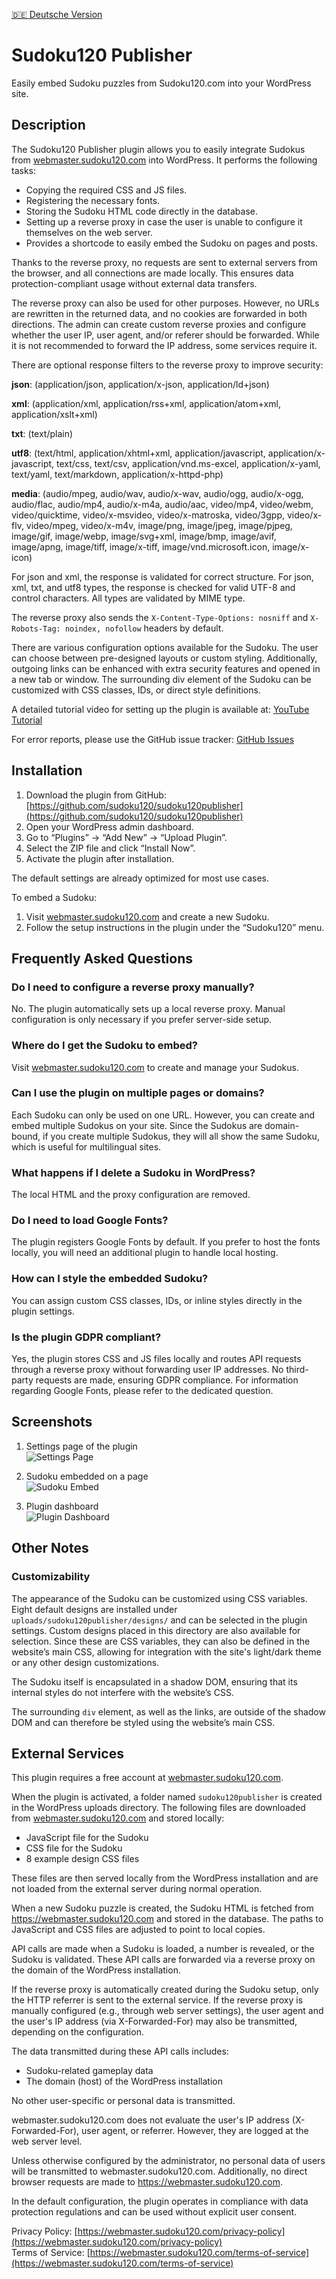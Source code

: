 [🇩🇪 Deutsche Version](README_DE.md)

# Sudoku120 Publisher

Easily embed Sudoku puzzles from Sudoku120.com into your WordPress site.

## Description

The Sudoku120 Publisher plugin allows you to easily integrate Sudokus from [webmaster.sudoku120.com](https://webmaster.sudoku120.com) into WordPress. It performs the following tasks:

- Copying the required CSS and JS files.
- Registering the necessary fonts.
- Storing the Sudoku HTML code directly in the database.
- Setting up a reverse proxy in case the user is unable to configure it themselves on the web server.
- Provides a shortcode to easily embed the Sudoku on pages and posts.

Thanks to the reverse proxy, no requests are sent to external servers from the browser, and all connections are made locally. This ensures data protection-compliant usage without external data transfers.

The reverse proxy can also be used for other purposes. However, no URLs are rewritten in the returned data, and no cookies are forwarded in both directions. The admin can create custom reverse proxies and configure whether the user IP, user agent, and/or referer should be forwarded. While it is not recommended to forward the IP address, some services require it.

There are optional response filters to the reverse proxy to improve security:

**json**: (application/json, application/x-json, application/ld+json)

**xml**: (application/xml, application/rss+xml, application/atom+xml, application/xslt+xml)

**txt**: (text/plain)

**utf8**: (text/html, application/xhtml+xml, application/javascript, application/x-javascript, text/css, text/csv, application/vnd.ms-excel, application/x-yaml, text/yaml, text/markdown, application/x-httpd-php)

**media**: (audio/mpeg, audio/wav, audio/x-wav, audio/ogg, audio/x-ogg, audio/flac, audio/mp4, audio/x-m4a, audio/aac,
video/mp4, video/webm, video/quicktime, video/x-msvideo, video/x-matroska, video/3gpp, video/x-flv, video/mpeg, video/x-m4v,
image/png, image/jpeg, image/pjpeg, image/gif, image/webp, image/svg+xml, image/bmp, image/avif, image/apng,
image/tiff, image/x-tiff, image/vnd.microsoft.icon, image/x-icon)

For json and xml, the response is validated for correct structure.
For json, xml, txt, and utf8 types, the response is checked for valid UTF-8 and control characters.
All types are validated by MIME type.

The reverse proxy also sends the `X-Content-Type-Options: nosniff` and `X-Robots-Tag: noindex, nofollow` headers by default.

There are various configuration options available for the Sudoku. The user can choose between pre-designed layouts or custom styling. Additionally, outgoing links can be enhanced with extra security features and opened in a new tab or window. The surrounding div element of the Sudoku can be customized with CSS classes, IDs, or direct style definitions.

A detailed tutorial video for setting up the plugin is available at: [YouTube Tutorial](https://www.youtube.com/watch?v=OAV-H_LYO2Y)

For error reports, please use the GitHub issue tracker: [GitHub Issues](https://github.com/sudoku120/sudoku120publisher/issues)

## Installation

1. Download the plugin from GitHub: [https://github.com/sudoku120/sudoku120publisher](https://github.com/sudoku120/sudoku120publisher)
2. Open your WordPress admin dashboard.
3. Go to “Plugins” → “Add New” → “Upload Plugin”.
4. Select the ZIP file and click “Install Now”.
5. Activate the plugin after installation.

The default settings are already optimized for most use cases.

To embed a Sudoku:

1. Visit [webmaster.sudoku120.com](https://webmaster.sudoku120.com) and create a new Sudoku.
2. Follow the setup instructions in the plugin under the “Sudoku120” menu.

## Frequently Asked Questions

### Do I need to configure a reverse proxy manually?
No. The plugin automatically sets up a local reverse proxy. Manual configuration is only necessary if you prefer server-side setup.

### Where do I get the Sudoku to embed?
Visit [webmaster.sudoku120.com](https://webmaster.sudoku120.com) to create and manage your Sudokus.

### Can I use the plugin on multiple pages or domains?
Each Sudoku can only be used on one URL. However, you can create and embed multiple Sudokus on your site. Since the Sudokus are domain-bound, if you create multiple Sudokus, they will all show the same Sudoku, which is useful for multilingual sites.

### What happens if I delete a Sudoku in WordPress?
The local HTML and the proxy configuration are removed.

### Do I need to load Google Fonts?
The plugin registers Google Fonts by default. If you prefer to host the fonts locally, you will need an additional plugin to handle local hosting.

### How can I style the embedded Sudoku?
You can assign custom CSS classes, IDs, or inline styles directly in the plugin settings.

### Is the plugin GDPR compliant?
Yes, the plugin stores CSS and JS files locally and routes API requests through a reverse proxy without forwarding user IP addresses. No third-party requests are made, ensuring GDPR compliance. For information regarding Google Fonts, please refer to the dedicated question.

## Screenshots

1. Settings page of the plugin  
   ![Settings Page](assets/screenshots/screenshot-1-settings-page.png)

2. Sudoku embedded on a page  
   ![Sudoku Embed](assets/screenshots/screenshot-2-sudoku-embed.png)

3. Plugin dashboard  
   ![Plugin Dashboard](assets/screenshots/screenshot-3-plugin-dashboard.png)

## Other Notes

### Customizability

The appearance of the Sudoku can be customized using CSS variables. Eight default designs are installed under `uploads/sudoku120publisher/designs/` and can be selected in the plugin settings. Custom designs placed in this directory are also available for selection. Since these are CSS variables, they can also be defined in the website’s main CSS, allowing for integration with the site's light/dark theme or any other design customizations.

The Sudoku itself is encapsulated in a shadow DOM, ensuring that its internal styles do not interfere with the website’s CSS.

The surrounding `div` element, as well as the links, are outside of the shadow DOM and can therefore be styled using the website’s main CSS.

## External Services

This plugin requires a free account at [webmaster.sudoku120.com](https://webmaster.sudoku120.com).

When the plugin is activated, a folder named `sudoku120publisher` is created in the WordPress uploads directory. The following files are downloaded from [webmaster.sudoku120.com](https://webmaster.sudoku120.com) and stored locally:
- JavaScript file for the Sudoku
- CSS file for the Sudoku
- 8 example design CSS files

These files are then served locally from the WordPress installation and are not loaded from the external server during normal operation.

When a new Sudoku puzzle is created, the Sudoku HTML is fetched from https://webmaster.sudoku120.com and stored in the database. The paths to JavaScript and CSS files are adjusted to point to local copies.

API calls are made when a Sudoku is loaded, a number is revealed, or the Sudoku is validated. These API calls are forwarded via a reverse proxy on the domain of the WordPress installation.

If the reverse proxy is automatically created during the Sudoku setup, only the HTTP referrer is sent to the external service. If the reverse proxy is manually configured (e.g., through web server settings), the user agent and the user's IP address (via X-Forwarded-For) may also be transmitted, depending on the configuration.

The data transmitted during these API calls includes:
- Sudoku-related gameplay data
- The domain (host) of the WordPress installation

No other user-specific or personal data is transmitted.

webmaster.sudoku120.com does not evaluate the user's IP address (X-Forwarded-For), user agent, or referrer. However, they are logged at the web server level.

Unless otherwise configured by the administrator, no personal data of users will be transmitted to webmaster.sudoku120.com. Additionally, no direct browser requests are made to https://webmaster.sudoku120.com.

In the default configuration, the plugin operates in compliance with data protection regulations and can be used without explicit user consent.

Privacy Policy: [https://webmaster.sudoku120.com/privacy-policy](https://webmaster.sudoku120.com/privacy-policy)  
Terms of Service: [https://webmaster.sudoku120.com/terms-of-service](https://webmaster.sudoku120.com/terms-of-service)
